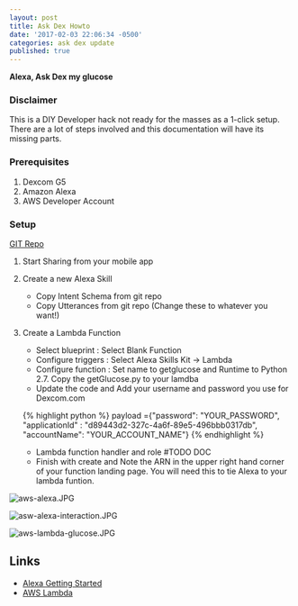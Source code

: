 ```yaml
---
layout: post
title: Ask Dex Howto
date: '2017-02-03 22:06:34 -0500'
categories: ask dex update
published: true
---
```

__Alexa, Ask Dex my glucose__


### Disclaimer
This is a DIY Developer hack not ready for the masses as a  1-click setup. There are a lot of steps involved and this documentation will have its missing parts.
    
### Prerequisites
1. Dexcom G5
2. Amazon Alexa
3. AWS Developer Account

### Setup
[GIT Repo](https://github.com/jevans12/ask-dex "Code")

1. Start Sharing from your mobile app
2. Create a new Alexa Skill
	- Copy Intent Schema from git repo
    - Copy Utterances from git repo (Change these to whatever you want!)
3. Create a Lambda Function
	- Select blueprint : Select Blank Function
	- Configure triggers : Select Alexa Skills Kit -> Lambda
	- Configure function : Set name to getglucose and Runtime to Python 2.7. Copy the getGlucose.py to your lamdba
    - Update the code and Add your username and password you use for Dexcom.com   
    
    {% highlight python %}
payload ={"password": "YOUR_PASSWORD", "applicationId" : "d89443d2-327c-4a6f-89e5-496bbb0317db", "accountName": "YOUR_ACCOUNT_NAME"}
	{% endhighlight %}
    
    
    
    - Lambda function handler and role #TODO DOC
    - Finish with create and Note the ARN in the upper right hand corner of your function landing page. You will need this to tie Alexa to your lambda funtion.
    
    
![aws-alexa.JPG](/ask-dex/images/aws-alexa.JPG)

![asw-alexa-interaction.JPG](/ask-dex/images/asw-alexa-interaction.JPG)

![aws-lambda-glucose.JPG](/ask-dex/images/aws-lambda-glucose.JPG)


## Links
- [Alexa Getting Started](https://developer.amazon.com/public/solutions/alexa/alexa-skills-kit/getting-started-guide)
- [AWS Lambda](https://aws.amazon.com/lambda/)




